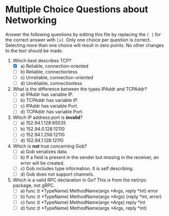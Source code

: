 # Multiple Choice Questions about Networking

Answer the following questions by editing this file by replacing the `[ ]` for the correct answer with `[x]`.
Only one choice per question is correct.
Selecting more than one choice will result in zero points.
No other changes to the text should be made.

1. Which best describes TCP?
    - [X] a) Reliable, connection-oriented
    - [ ] b) Reliable, connectionless
    - [ ] c) Unreliable, connection-oriented
    - [ ] d) Unreliable, connectionless

2. What is the difference between the types IPAddr and TCPAddr?
	- [ ] a) IPAddr has variable IP.
	- [ ] b) TCPAddr has variable IP.
	- [ ] c) IPAddr has variable Port.
	- [ ] d) TCPAddr has variable Port.

3. Which IP address:port is **invalid**?
	- [ ] a) 152.94.1.128:65535
	- [ ] b) 152.94.0.128:12110
	- [ ] c) 152.94.1.256:12110
	- [ ] d) 152.94.1.128:12110

4. Which is **not** true concerning Gob?
	- [ ] a) Gob serializes data.
	- [ ] b) If a field is present in the sender but missing in the receiver, an error will be created.
	- [ ] c) Gob includes type information. It is self describing.
	- [ ] d) Gob does not support channels.

5. Which is a valid RPC declaration in Go? This is from the net/rpc package, not gRPC.
	- [ ] a) func (t *TypeName) MethodName(args *Args, reply *int) error
	- [ ] b) func (t *TypeName) MethodName(args *Args) (reply *int, error)
	- [ ] c) func (t *TypeName) MethodName(args *Args) reply *int
	- [ ] d) func (t *TypeName) MethodName(args *Args, reply *int)
